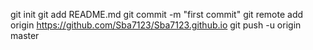 git init
git add README.md
git commit -m "first commit"
git remote add origin https://github.com/Sba7123/Sba7123.github.io
git push -u origin master

